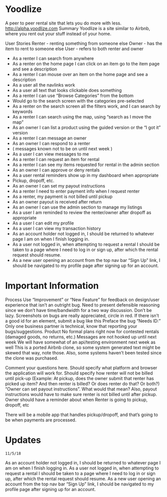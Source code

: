 # Yoodlize

A peer to peer rental site that lets you do more with less.
http://alpha.yoodlize.com 
Summary
Yoodlize is a site similar to Airbnb, where you rent out your stuff instead of your home.

User Stories
Renter - renting something from someone else
Owner - has the item to rent to someone else
User - refers to both renter and owner

* As a renter I can search from anywhere
* As a renter on the home page I can click on an item go to the item page and see a description
* As a renter I can mouse over an item on the home page and see a description
* As a user all the navlinks work
* As a user all text that looks clickable does something
* As a renter I can use “Browse Categories” from the bottom
* Would go to the search screen with the categories pre-selected
* As a renter on the search screen all the filters work, and I can search by keywords
* As a renter I can search using the map, using “search as I move the map”
* As an owner I can list a product using the guided version or the “I got it” version
* As a renter I can message an owner
* As an owner I can respond to a renter
* ( messages known not to be on until next week )
* As a user I can view messages to me
* As a renter I can request an item for rental
* As a renter I can see my items requested for rental in the admin section
* As an owner I can approve or deny rentals
* As a user rental reminders show up in my dashboard when appropriate
* Pickup, dropoff, etc.
* As an owner I can set my payout instructions
* As a renter I need to enter payment info when I request renter
* As a renter, my payment is not billed until pickup
* As an owner payout is received after return
* As an owner I can use the admin section to manage my listings
* As a user I am reminded to review the renter/owner after dropoff as appropriate
* As a user I can edit my profile
* As a user I can view my transaction history
* As an account holder not logged in, I should be returned to whatever page I am on when I finish logging in.
* As a user not logged in, when attempting to request a rental I should be taken to a page where I need to log in or sign up, after which the rental request should resume.
* As a new user opening an account from the top nav bar “Sign Up” link, I should be navigated to my profile page after signing up for an account.

# Important Information
Process
Use “Improvement” or “New Feature” for feedback on design/user experience that isn’t an outright bug. Need to present defensible reasoning since we don’t have time/bandwidth for a two way discussion. Don’t be lazy.
Screenshots on bugs are really appreciated, circle in red.
If there isn’t a good id for an element, submit a bug like this
Preface the bug “Needs ID:”
Only one business partner is technical, know that reporting your bugs/suggestions.
Product
No formal plans right now for contested rentals (damaged goods, no returns, etc.)
Messages are not hooked up until next week
We will have somewhat of an api/testing environment next week as well
This is a ported Airbnb clone, so some system generated text might be skewed that way, note those.
Also, some systems haven’t been tested since the clone was purchased.

Comment your questions here.
Should specify what platform and browser the application will work for.
Should specify how renter will not be billed until pick-up (Example: At pickup, does the owner submit that renter has picked up item? And then renter is billed? Or does renter do that? Or both?) 
“Owner can set payout instructions”. What would that mean? Also, payout instructions would have to make sure renter is not billed until after pickup. 
Owner should have a reminder about when Renter is going to pickup, dropoff, etc

There will be a mobile app that handles pickup/dropoff, and that’s going to be when payments are processed.
# Updates
	11/5/18
As an account holder not logged in, I should be returned to whatever page I am on when I finish logging in.
As a user not logged in, when attempting to request a rental I should be taken to a page where I need to log in or sign up, after which the rental request should resume.
As a new user opening an account from the top nav bar “Sign Up” link, I should be navigated to my profile page after signing up for an account.
